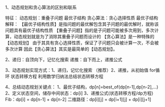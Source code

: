
1、动态规划和贪心算法的区别和联系

特征：
动态规划：重叠子问题
        最优子结构
贪心算法：贪心选择性质
        最优子结构
解释：
    【最优子结构性质】是指问题的最优解包含其子问题的最优解时，就称该问题具有最优子结构性质
    【重叠子问题】指的是子问题可能被多次用到，多次计算，动态规划就是为了消除其重叠子问题而设计的
    【贪心算法】是一种特殊的【动态规划】
    由于其具有贪心选择性质，保证了子问题只会被计算一次，不会被多次计算
    因此【贪心算法】其实是最简单的【动态规划】。
    
2、递归：自顶向下，记忆化搜索
   递推：自下而上，递推公式
   
3、动态规划实现方式：1、递归，记忆化搜索
           （推荐）2、递推，从初始值 for循环 状态转移方程
                    利用数学归纳法总结状态转移方程

4、总结动态规划关键点：
    1、最优子结构，dp[n]=best_of(dp[n-1],dp[n-2],...)
    2、定义状态空间，储存中间状态：dp[i]
    3、递推公式(状态转移方程/dp方程)
        Fib：dp[i] = dp[n-1] + dp[n-2]
        二维路径：dp[i][j] = dp[i+1][j] + dp[i][j+1]
                